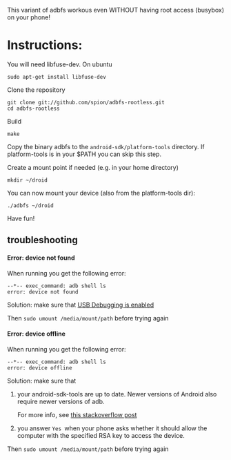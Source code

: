 This variant of adbfs workous even WITHOUT having root access (busybox) on your phone!

Instructions:
=============

You will need libfuse-dev. On ubuntu
    
    sudo apt-get install libfuse-dev

Clone the repository 

    git clone git://github.com/spion/adbfs-rootless.git
    cd adbfs-rootless    

Build

    make

Copy the binary adbfs to the `android-sdk/platform-tools` directory. 
If platform-tools is in your $PATH you can skip this step.

Create a mount point if needed (e.g. in your home directory)

    mkdir ~/droid

You can now mount your device (also from the platform-tools dir):

    ./adbfs ~/droid

Have fun!

## troubleshooting

#### Error: device not found

When running you get the following error:

```
--*-- exec_command: adb shell ls
error: device not found
```

Solution: make sure that [USB Debugging is enabled][enable-usb-debug]

Then `sudo umount /media/mount/path` before trying again

#### Error: device offline

When running you get the following error:

```
--*-- exec_command: adb shell ls
error: device offline
```

Solution: make sure that 

1. your android-sdk-tools are up to date. Newer versions
   of Android also require newer versions of adb. 
   
   For more info, see [this stackoverflow post][error-device-offline]

2. you answer `Yes `when your phone asks whether it should allow the 
   computer with the specified RSA key to access the device.

Then `sudo umount /media/mount/path` before trying again


[enable-usb-debug]: http://www.droidviews.com/how-to-enable-developer-optionsusb-debugging-mode-on-devices-with-android-4-2-jelly-bean/
[error-device-offline]: http://stackoverflow.com/questions/10680417/error-device-offline
